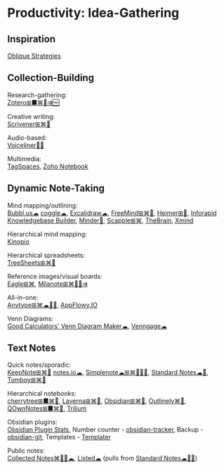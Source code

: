 # Productivity: Idea-Gathering

## Inspiration

[Oblique Strategies](https://stoney.sb.org/eno/oblique.html)

## Collection-Building

Research-gathering:  
[Zotero⊞■⌘🐧⇉🆓](https://www.zotero.org/)

Creative writing:  
[Scrivener⊞⌘🍎](https://www.literatureandlatte.com/scrivener/overview)

Audio-based:  
[Voiceliner🍎🤖](https://a9.io/voiceliner/)

Multimedia:  
[TagSpaces](https://www.tagspaces.org/),
[Zoho Notebook](https://www.zoho.com/notebook/)

## Dynamic Note-Taking

Mind mapping/outlining:  
[Bubbl.us☁](https://bubbl.us/)
[coggle☁](https://coggle.it/),
[Excalidraw☁](https://excalidraw.com/),
[FreeMind⊞⌘🐧](http://freemind.sourceforge.net/wiki/index.php/Main_Page),
[Heimer⊞🐧](https://github.com/juzzlin/Heimer),
[Inforapid Knowledgebase Builder](http://www.buildyourmap.com/),
[Minder🐧](https://github.com/phase1geo/Minder),
[Scapple⊞⌘](https://www.literatureandlatte.com/scapple/overview),
[TheBrain](https://www.thebrain.com/),
[Xmind](https://xmind.app/)

Hierarchical mind mapping:  
[Kinopio](https://kinopio.club/)

Hierarchical spreadsheets:  
[TreeSheets⊞⌘🐧](http://strlen.com/treesheets/)

Reference images/visual boards:  
[Eagle⊞⌘](https://eagle.cool/),
[Milanote⊞⌘🍎🤖⇉](https://milanote.com/)

All-in-one:  
[Anytype⊞⌘☁🍎🤖](https://anytype.io/),
[AppFlowy.IO](https://www.appflowy.io/)

Venn Diagrams:  
[Good Calculators' Venn Diagram Maker☁](https://goodcalculators.com/venn-diagram-maker/),
[Venngage☁](https://venngage.com/features/venn-diagram-maker)

## Text Notes

Quick notes/sporadic:  
[KeepNote⊞⌘🐧](https://keepnote.org/)
[notes.io☁](http://notes.io/),
[Simplenote☁⊞⌘🐧🍎🤖](https://simplenote.com/),
[Standard Notes☁🐧](https://standardnotes.com/),
[Tomboy⊞⌘🐧](https://wiki.gnome.org/Apps/Tomboy)

Hierarchical notebooks:  
[cherrytree⊞■⌘🐧](https://www.giuspen.com/cherrytree/),
[Laverna⊞⌘🐧](https://laverna.cc/),
[Obsidian⊞⌘🐧](https://obsidian.md/),
[Outlinely⌘🍎](https://glamdevelopment.com/outlinely),
[QOwnNotes⊞■⌘🐧](https://www.qownnotes.org/),
[Trilium](https://github.com/zadam/trilium)

Obsidian plugins:  
[Obsidian Plugin Stats](https://obsidian-plugin-stats.vercel.app/),
Number counter - [obsidian-tracker](https://github.com/pyrochlore/obsidian-tracker),
Backup - [obsidian-git](https://github.com/denolehov/obsidian-git),
Templates - [Templater](https://silentvoid13.github.io/Templater/)

Public notes:  
[Collected Notes⌘🍎🤖☁](https://collectednotes.com/),
[Listed☁](https://listed.to/) (pulls from [Standard Notes☁🐧🤖](https://standardnotes.com/))
